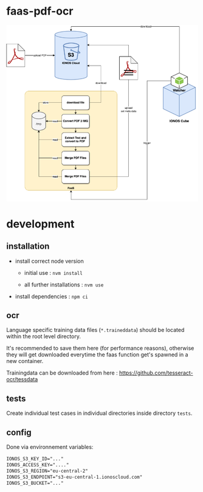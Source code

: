 # faas-pdf-ocr

![./doc/FaaSHackathon-actual.drawio.png](./doc/FaaSHackathon-actual.drawio.png)

# development

## installation

- install correct node version

  - initial use : `nvm install`

  - all further installations : `nvm use`

- install dependencies : `npm ci`

## ocr

Language specific training data files (`*.traineddata`) should be located within the root level directory.

It's recommended to save them here (for performance reasons), otherwise they will get downloaded everytime the faas function get's spawned in a new container.

Trainingdata can be downloaded from here : https://github.com/tesseract-ocr/tessdata

## tests

Create individual test cases in individual directories inside directory `tests`.

## config

Done via environnement variables:

    IONOS_S3_KEY_ID="..."
    IONOS_ACCESS_KEY="...."
    IONOS_S3_REGION="eu-central-2"
    IONOS_S3_ENDPOINT="s3-eu-central-1.ionoscloud.com"
    IONOS_S3_BUCKET="..."
